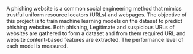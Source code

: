 A phishing website is a common social engineering method that mimics trustful uniform resource locators (URLs) and webpages. The objective of this project is to train machine learning models on the dataset to predict phishing websites. Both phishing, Legitimate and suspicious URLs of websites are gathered to form a dataset and from them required URL and website content-based features are extracted. The performance level of each model is measured.
